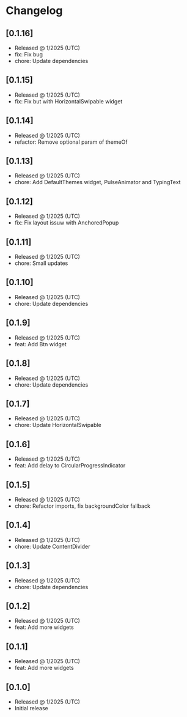 # Changelog

## [0.1.16]

- Released @ 1/2025 (UTC)
- fix: Fix bug
- chore: Update dependencies

## [0.1.15]

- Released @ 1/2025 (UTC)
- fix: Fix but with HorizontalSwipable widget

## [0.1.14]

- Released @ 1/2025 (UTC)
- refactor: Remove optional param of themeOf

## [0.1.13]

- Released @ 1/2025 (UTC)
- chore: Add DefaultThemes widget, PulseAnimator and TypingText

## [0.1.12]

- Released @ 1/2025 (UTC)
- fix: Fix layout issuw with AnchoredPopup

## [0.1.11]

- Released @ 1/2025 (UTC)
- chore: Small updates

## [0.1.10]

- Released @ 1/2025 (UTC)
- chore: Update dependencies

## [0.1.9]

- Released @ 1/2025 (UTC)
- feat: Add Btn widget

## [0.1.8]

- Released @ 1/2025 (UTC)
- chore: Update dependencies

## [0.1.7]

- Released @ 1/2025 (UTC)
- chore: Update HorizontalSwipable

## [0.1.6]

- Released @ 1/2025 (UTC)
- feat: Add delay to CircularProgressIndicator

## [0.1.5]

- Released @ 1/2025 (UTC)
- chore: Refactor imports, fix backgroundColor fallback

## [0.1.4]

- Released @ 1/2025 (UTC)
- chore: Update ContentDivider

## [0.1.3]

- Released @ 1/2025 (UTC)
- chore: Update dependencies

## [0.1.2]

- Released @ 1/2025 (UTC)
- feat: Add more widgets

## [0.1.1]

- Released @ 1/2025 (UTC)
- feat: Add more widgets

## [0.1.0]

- Released @ 1/2025 (UTC)
- Initial release
